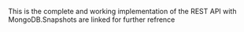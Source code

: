 This is the complete and working implementation of the REST API with MongoDB.Snapshots are linked for further refrence
